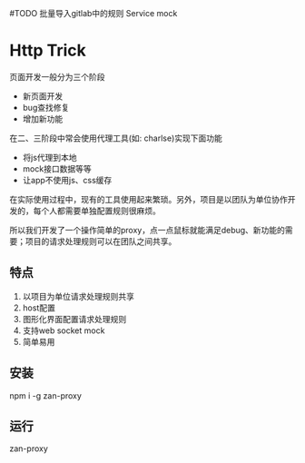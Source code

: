 #TODO
批量导入gitlab中的规则
Service mock

# Http Trick

页面开发一般分为三个阶段

* 新页面开发
* bug查找修复
* 增加新功能

在二、三阶段中常会使用代理工具\(如: charlse\)实现下面功能

* 将js代理到本地
* mock接口数据等等
* 让app不使用js、css缓存

在实际使用过程中，现有的工具使用起来繁琐。另外，项目是以团队为单位协作开发的，每个人都需要单独配置规则很麻烦。

所以我们开发了一个操作简单的proxy，点一点鼠标就能满足debug、新功能的需要；项目的请求处理规则可以在团队之间共享。

## 特点

1. 以项目为单位请求处理规则共享
2. host配置
3. 图形化界面配置请求处理规则
4. 支持web socket mock
5. 简单易用

## 安装
npm i -g zan-proxy

## 运行
zan-proxy